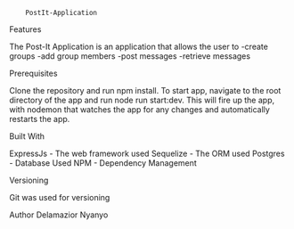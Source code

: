 		PostIt-Application

Features

The Post-It Application is an application that allows the user to
-create groups
-add group members
-post messages
-retrieve messages

Prerequisites

Clone the repository and run npm install.
To start app, navigate to the root directory of the app and run node run start:dev. This will fire up the app, with nodemon that watches the app for any changes and automatically restarts the app.

Built With

ExpressJs - The web framework used
Sequelize - The ORM used
Postgres - Database Used
NPM - Dependency Management

Versioning

Git was used for versioning

Author
Delamazior Nyanyo